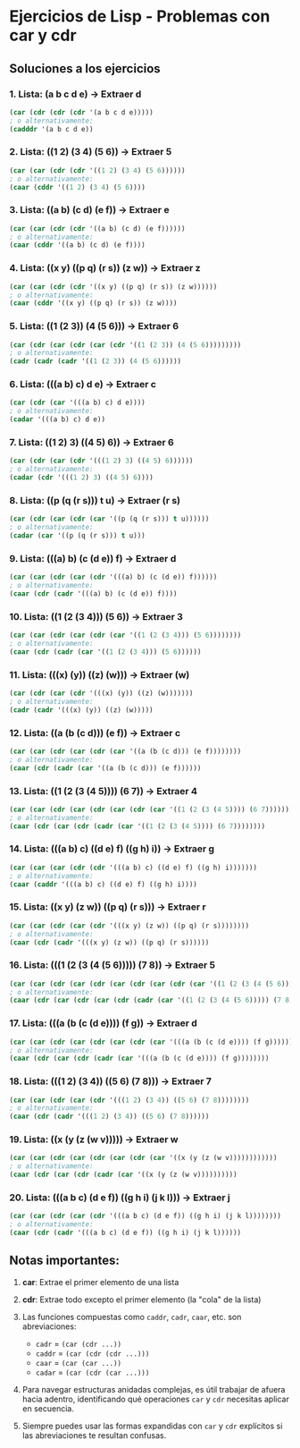 # Ejercicios de Lisp - Problemas con car y cdr

## Soluciones a los ejercicios

### 1. Lista: (a b c d e) → Extraer d
```lisp
(car (cdr (cdr (cdr '(a b c d e)))))
; o alternativamente:
(cadddr '(a b c d e))
```

### 2. Lista: ((1 2) (3 4) (5 6)) → Extraer 5
```lisp
(car (car (cdr (cdr '((1 2) (3 4) (5 6))))))
; o alternativamente:
(caar (cddr '((1 2) (3 4) (5 6))))
```

### 3. Lista: ((a b) (c d) (e f)) → Extraer e
```lisp
(car (car (cdr (cdr '((a b) (c d) (e f))))))
; o alternativamente:
(caar (cddr '((a b) (c d) (e f))))
```

### 4. Lista: ((x y) ((p q) (r s)) (z w)) → Extraer z
```lisp
(car (car (cdr (cdr '((x y) ((p q) (r s)) (z w))))))
; o alternativamente:
(caar (cddr '((x y) ((p q) (r s)) (z w))))
```

### 5. Lista: ((1 (2 3)) (4 (5 6))) → Extraer 6
```lisp
(car (cdr (car (cdr (car (cdr '((1 (2 3)) (4 (5 6)))))))))
; o alternativamente:
(cadr (cadr (cadr '((1 (2 3)) (4 (5 6))))))
```

### 6. Lista: (((a b) c) d e) → Extraer c
```lisp
(car (cdr (car '(((a b) c) d e))))
; o alternativamente:
(cadar '(((a b) c) d e))
```

### 7. Lista: ((1 2) 3) ((4 5) 6)) → Extraer 6
```lisp
(car (cdr (car (cdr '(((1 2) 3) ((4 5) 6))))))
; o alternativamente:
(cadar (cdr '(((1 2) 3) ((4 5) 6))))
```

### 8. Lista: ((p (q (r s))) t u) → Extraer (r s)
```lisp
(car (cdr (car (cdr (car '((p (q (r s))) t u))))))
; o alternativamente:
(cadar (car '((p (q (r s))) t u)))
```

### 9. Lista: (((a) b) (c (d e)) f) → Extraer d
```lisp
(car (car (cdr (car (cdr '(((a) b) (c (d e)) f))))))
; o alternativamente:
(caar (cdr (cadr '(((a) b) (c (d e)) f))))
```

### 10. Lista: ((1 (2 (3 4))) (5 6)) → Extraer 3
```lisp
(car (car (cdr (car (cdr (car '((1 (2 (3 4))) (5 6))))))))
; o alternativamente:
(caar (cdr (cadr (car '((1 (2 (3 4))) (5 6))))))
```

### 11. Lista: (((x) (y)) ((z) (w))) → Extraer (w)
```lisp
(car (cdr (car (cdr '(((x) (y)) ((z) (w)))))))
; o alternativamente:
(cadr (cadr '(((x) (y)) ((z) (w)))))
```

### 12. Lista: ((a (b (c d))) (e f)) → Extraer c
```lisp
(car (car (cdr (car (cdr (car '((a (b (c d))) (e f))))))))
; o alternativamente:
(caar (cdr (cadr (car '((a (b (c d))) (e f))))))
```

### 13. Lista: ((1 (2 (3 (4 5)))) (6 7)) → Extraer 4
```lisp
(car (car (cdr (car (cdr (car (cdr (car '((1 (2 (3 (4 5)))) (6 7))))))))))
; o alternativamente:
(caar (cdr (car (cdr (cadr (car '((1 (2 (3 (4 5)))) (6 7))))))))
```

### 14. Lista: (((a b) c) ((d e) f) ((g h) i)) → Extraer g
```lisp
(car (car (car (cdr (cdr '(((a b) c) ((d e) f) ((g h) i)))))))
; o alternativamente:
(caar (caddr '(((a b) c) ((d e) f) ((g h) i))))
```

### 15. Lista: ((x y) (z w)) ((p q) (r s))) → Extraer r
```lisp
(car (car (cdr (car (cdr '(((x y) (z w)) ((p q) (r s))))))))
; o alternativamente:
(caar (cdr (cadr '(((x y) (z w)) ((p q) (r s))))))
```

### 16. Lista: (((1 (2 (3 (4 (5 6))))) (7 8)) → Extraer 5
```lisp
(car (car (cdr (car (cdr (car (cdr (car (cdr (car '((1 (2 (3 (4 (5 6))))) (7 8))))))))))))
; o alternativamente:
(caar (cdr (car (cdr (car (cdr (cadr (car '((1 (2 (3 (4 (5 6))))) (7 8)))))))))
```

### 17. Lista: (((a (b (c (d e)))) (f g)) → Extraer d
```lisp
(car (car (cdr (car (cdr (car (cdr (car '(((a (b (c (d e)))) (f g))))))))))
; o alternativamente:
(caar (cdr (car (cdr (cadr (car '(((a (b (c (d e)))) (f g))))))))
```

### 18. Lista: (((1 2) (3 4)) ((5 6) (7 8))) → Extraer 7
```lisp
(car (car (cdr (car (cdr '(((1 2) (3 4)) ((5 6) (7 8))))))))
; o alternativamente:
(caar (cdr (cadr '(((1 2) (3 4)) ((5 6) (7 8))))))
```

### 19. Lista: ((x (y (z (w v))))) → Extraer w
```lisp
(car (car (cdr (car (cdr (car (cdr (car '((x (y (z (w v))))))))))))
; o alternativamente:
(caar (cdr (car (cdr (cadr (car '((x (y (z (w v))))))))))
```

### 20. Lista: (((a b c) (d e f)) ((g h i) (j k l))) → Extraer j
```lisp
(car (car (cdr (car (cdr '(((a b c) (d e f)) ((g h i) (j k l))))))))
; o alternativamente:
(caar (cdr (cadr '(((a b c) (d e f)) ((g h i) (j k l))))))
```

## Notas importantes:

1. **car**: Extrae el primer elemento de una lista
2. **cdr**: Extrae todo excepto el primer elemento (la "cola" de la lista)
3. Las funciones compuestas como `caddr`, `cadr`, `caar`, etc. son abreviaciones:
   - `cadr` = `(car (cdr ...))`
   - `caddr` = `(car (cdr (cdr ...)))`
   - `caar` = `(car (car ...))`
   - `cadar` = `(car (cdr (car ...)))`

4. Para navegar estructuras anidadas complejas, es útil trabajar de afuera hacia adentro, identificando qué operaciones `car` y `cdr` necesitas aplicar en secuencia.

5. Siempre puedes usar las formas expandidas con `car` y `cdr` explícitos si las abreviaciones te resultan confusas.